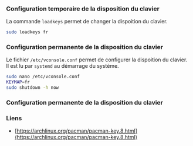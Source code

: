 ### Configuration temporaire de la disposition du clavier

La commande `loadkeys` permet de changer la dispoition du clavier.

```sh
sudo loadkeys fr
```

### Configuration permanente de la disposition du clavier

Le fichier `/etc/vconsole.conf` permet de configurer la dispoition du clavier. 
Il est lu par `systemd` au démarrage du système.

```sh
sudo nano /etc/vconsole.conf
KEYMAP=fr
sudo shutdown -h now
```

### Configuration permanente de la disposition du clavier


### Liens

* [https://archlinux.org/pacman/pacman-key.8.html](https://archlinux.org/pacman/pacman-key.8.html)
